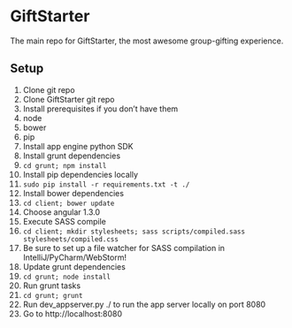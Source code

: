 # GiftStarter
The main repo for GiftStarter, the most awesome group-gifting experience.

## Setup
1. Clone git repo
2. Clone GiftStarter git repo
3. Install prerequisites if you don’t have them
  1. node
  2. bower
  3. pip
4. Install app engine python SDK
5. Install grunt dependencies
  1. ```cd grunt; npm install```
6. Install pip dependencies locally
  1. ```sudo pip install -r requirements.txt -t ./```
7. Install bower dependencies
  1. ```cd client; bower update```
  2. Choose angular 1.3.0
8. Execute SASS compile
  1. ```cd client; mkdir stylesheets; sass scripts/compiled.sass stylesheets/compiled.css```
  2. Be sure to set up a file watcher for SASS compilation in IntelliJ/PyCharm/WebStorm!
9. Update grunt dependencies
  1. ```cd grunt; node install```
10. Run grunt tasks
  1. ```cd grunt; grunt```
11. Run dev_appserver.py ./ to run the app server locally on port 8080
  1. Go to http://localhost:8080
